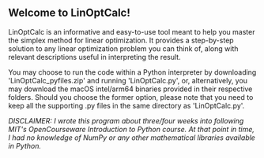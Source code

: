 ## Welcome to LinOptCalc!  

LinOptCalc is an informative and easy-to-use tool meant to help you master the simplex method for linear optimization. It provides a step-by-step solution to any linear optimization problem you can think of, along with relevant descriptions useful in interpreting the result. 

You may choose to run the code within a Python interpreter by downloading 'LinOptCalc_pyfiles.zip' and running 'LinOptCalc.py', or, alternatively, you may download the macOS intel/arm64 binaries provided in their respective folders. Should you choose the former option, please note that you need to keep all the supporting .py files in the same directory as 'LinOptCalc.py'.

*DISCLAIMER: 
I wrote this program about three/four weeks into following MIT's OpenCourseware Introduction to Python course. 
At that point in time, I had no knowledge of NumPy or any other mathematical libraries available in Python.*
